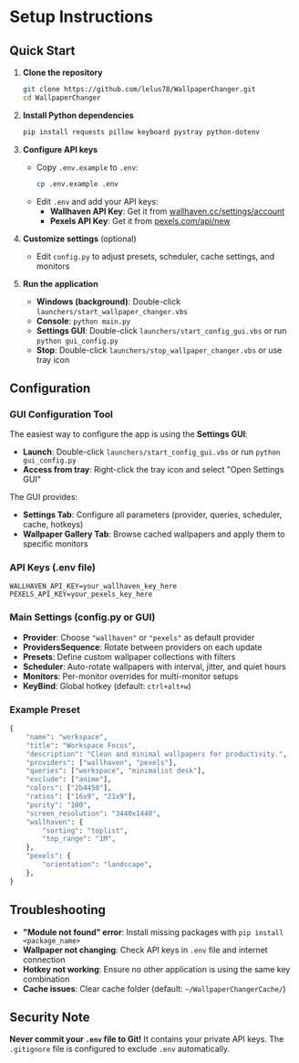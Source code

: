 # Setup Instructions

## Quick Start

1. **Clone the repository**
   ```bash
   git clone https://github.com/lelus78/WallpaperChanger.git
   cd WallpaperChanger
   ```

2. **Install Python dependencies**
   ```bash
   pip install requests pillow keyboard pystray python-dotenv
   ```

3. **Configure API keys**
   - Copy `.env.example` to `.env`:
     ```bash
     cp .env.example .env
     ```
   - Edit `.env` and add your API keys:
     - **Wallhaven API Key**: Get it from [wallhaven.cc/settings/account](https://wallhaven.cc/settings/account)
     - **Pexels API Key**: Get it from [pexels.com/api/new](https://www.pexels.com/api/new/)

4. **Customize settings** (optional)
   - Edit `config.py` to adjust presets, scheduler, cache settings, and monitors

5. **Run the application**
   - **Windows (background)**: Double-click `launchers/start_wallpaper_changer.vbs`
   - **Console**: `python main.py`
   - **Settings GUI**: Double-click `launchers/start_config_gui.vbs` or run `python gui_config.py`
   - **Stop**: Double-click `launchers/stop_wallpaper_changer.vbs` or use tray icon

## Configuration

### GUI Configuration Tool

The easiest way to configure the app is using the **Settings GUI**:

- **Launch**: Double-click `launchers/start_config_gui.vbs` or run `python gui_config.py`
- **Access from tray**: Right-click the tray icon and select "Open Settings GUI"

The GUI provides:
- **Settings Tab**: Configure all parameters (provider, queries, scheduler, cache, hotkeys)
- **Wallpaper Gallery Tab**: Browse cached wallpapers and apply them to specific monitors

### API Keys (.env file)

```env
WALLHAVEN_API_KEY=your_wallhaven_key_here
PEXELS_API_KEY=your_pexels_key_here
```

### Main Settings (config.py or GUI)

- **Provider**: Choose `"wallhaven"` or `"pexels"` as default provider
- **ProvidersSequence**: Rotate between providers on each update
- **Presets**: Define custom wallpaper collections with filters
- **Scheduler**: Auto-rotate wallpapers with interval, jitter, and quiet hours
- **Monitors**: Per-monitor overrides for multi-monitor setups
- **KeyBind**: Global hotkey (default: `ctrl+alt+w`)

### Example Preset

```python
{
    "name": "workspace",
    "title": "Workspace Focus",
    "description": "Clean and minimal wallpapers for productivity.",
    "providers": ["wallhaven", "pexels"],
    "queries": ["workspace", "minimalist desk"],
    "exclude": ["anime"],
    "colors": ["2b4450"],
    "ratios": ["16x9", "21x9"],
    "purity": "100",
    "screen_resolution": "3440x1440",
    "wallhaven": {
        "sorting": "toplist",
        "top_range": "1M",
    },
    "pexels": {
        "orientation": "landscape",
    },
}
```

## Troubleshooting

- **"Module not found" error**: Install missing packages with `pip install <package_name>`
- **Wallpaper not changing**: Check API keys in `.env` file and internet connection
- **Hotkey not working**: Ensure no other application is using the same key combination
- **Cache issues**: Clear cache folder (default: `~/WallpaperChangerCache/`)

## Security Note

**Never commit your `.env` file to Git!** It contains your private API keys.
The `.gitignore` file is configured to exclude `.env` automatically.
